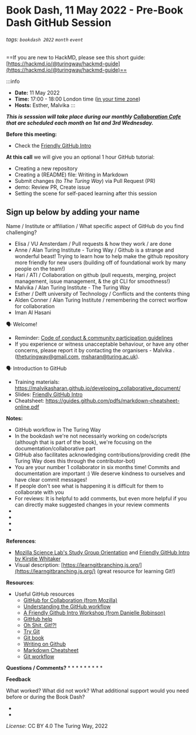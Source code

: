 # Book Dash, 11 May 2022 - Pre-Book Dash GitHub Session

###### tags: `bookdash 2022` `month` `event`

==If you are new to HackMD, please see this short guide: [https://hackmd.io/@turingway/hackmd-guide](https://hackmd.io/@turingway/hackmd-guide)==

:::info
- **Date:** 11 May 2022
- **Time:** 17:00 - 18:00 London time ([in your time zone](https://arewemeetingyet.com/London/2022-05-11/17:00))
- **Hosts:** Esther, Malvika
:::

***This is sesssion will take place during our monthly [Collaboration Cafe](https://hackmd.io/@turingway/collaboration-cafe) that are scheduled each month on 1st and 3rd Wednesday.***

**Before this meeting:**

- Check the [Friendly GitHub Intro](https://kirstiejane.github.io/friendly-github-intro/)

**At this call**
we will give you an optional 1 hour GitHub tutorial:

- Creating a new repository
- Creating a (README) file: Writing in Markdown
- Submit changes (to _The Turing Way_) via Pull Request (PR)
- demo: Review PR, Create issue
- Setting the scene for self-paced learning after this session

## Sign up below by adding your name

Name / Institute or affiliation / What specific aspect of GitHub do you find challenging?
* Elisa / VU Amsterdam / Pull requests & how they work / are done
* Anne / Alan Turing Institute - Turing Way / Github is a strange and wonderful beast! Trying to learn how to help make the github repository more friendly for new users (building off of foundational work by many people on the team!)
* Hari / ATI / Collaboration on github (pull requests, merging, project management, issue management, & the git CLI for smoothness!)
* Malvika / Alan Turing Institute - The Turing Way
* Esther / Delft university of Technology / Conflicts and the contents thing
* Alden Conner / Alan Turing Institute / remembering the correct worflow for collaboration
* Iman Al Hasani

🗣️ Welcome!

- Reminder: [Code of conduct & community participation guidelines](https://the-turing-way.netlify.app/community-handbook/coc.html)
- If you experience or witness unacceptable behaviour, or have any other concerns, please report it by contacting the organisers - Malvika . ([theturingway@gmail.com](mailto:theturingway@gmail.com), msharan@turing.ac.uk).

🗣️ Introduction to GitHub

- Training materials: https://malvikasharan.github.io/developing_collaborative_document/
- Slides: [Friendly GitHub Intro](https://docs.google.com/presentation/d/1_bmRZcLwQrUkVTAMvq7W_x4ML_aphSwVEnkLrDy-Fd4/edit?usp=sharing)
- Cheatsheet: https://guides.github.com/pdfs/markdown-cheatsheet-online.pdf


**Notes:**

* GitHub workflow in The Turing Way
* In the bookdash we're not necessairly working on code/scripts (although that is part of the book), we're focusing on the documentation/collaborative part
* GitHub also facilitates acknowledging contributions/providing credit (the Turing Way does this through the contributor-bot)
* You are your number 1 collaborator in six months time! Commits and documentation are important :) We deserve kindness to ourselves and have clear commit messages!
* If people don't see what is happening it is difficult for them to collaborate with you
* For reviews: It is helpful to add comments, but even more helpful if you can directly make suggested changes in your review comments
* 
* 
* 
* 

**References**: 
- [Mozilla Science Lab's Study Group Orientation](https://mozillascience.github.io/study-group-orientation/) and [Friendly GitHub Intro by Kirstie Whitaker](https://github.com/KirstieJane/friendly-github-intro)
- Visual description: [https://learngitbranching.js.org/](https://learngitbranching.js.org/) (great resource for learning Git!)

**Resources**:

- Useful GitHub resources
  - [GitHub for Collaboration (from Mozilla)](https://mozilla.github.io/open-leadership-training-series/articles/github-for-collaboration/)
  - [Understanding the GitHub workflow](https://guides.github.com/introduction/flow/)
  - [A Friendly Github Intro Workshop (from Danielle Robinson)](https://daniellecrobinson.github.io/friendly-github-intro/)
  - [GitHub help](https://help.github.com/)
  - [Oh Shit, Git!?!](http://ohshitgit.com/)
  - [Try Git](https://try.github.io/)
  - [Git book](https://git-scm.com/book/en/v2)
  - [Writing on Github](https://help.github.com/categories/writing-on-github/)
  - [Markdown Cheatsheet](https://github.com/adam-p/markdown-here/wiki/Markdown-Cheatsheet)
  - [Git workflow](https://www.atlassian.com/git/tutorials/comparing-workflows)
 
**Questions / Comments?**
* 
* 
* 
* 
* 
* 
* 
* 
* 

**Feedback**

What worked? What did not work? What additional support would you need before or during the Book Dash?

-
-

*License*: CC BY 4.0 The Turing Way, 2022
